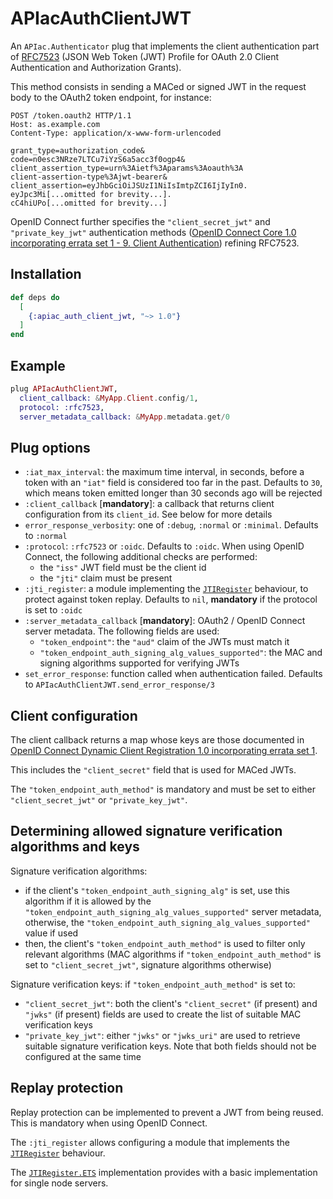 # APIacAuthClientJWT

An `APIac.Authenticator` plug that implements the client authentication part of
[RFC7523](https://tools.ietf.org/html/rfc7523) (JSON Web Token (JWT) Profile for OAuth 2.0
Client Authentication and Authorization Grants).

This method consists in sending a MACed or signed JWT in the request body to the OAuth2 token
endpoint, for instance:

```http
POST /token.oauth2 HTTP/1.1
Host: as.example.com
Content-Type: application/x-www-form-urlencoded

grant_type=authorization_code&
code=n0esc3NRze7LTCu7iYzS6a5acc3f0ogp4&
client_assertion_type=urn%3Aietf%3Aparams%3Aoauth%3A
client-assertion-type%3Ajwt-bearer&
client_assertion=eyJhbGciOiJSUzI1NiIsImtpZCI6IjIyIn0.
eyJpc3Mi[...omitted for brevity...].
cC4hiUPo[...omitted for brevity...]
```

OpenID Connect further specifies the `"client_secret_jwt"` and `"private_key_jwt"`
authentication methods
([OpenID Connect Core 1.0 incorporating errata set 1 - 9. Client Authentication](https://openid.net/specs/openid-connect-core-1_0.html#ClientAuthentication))
refining RFC7523.

## Installation

```elixir
def deps do
  [
    {:apiac_auth_client_jwt, "~> 1.0"}
  ]
end
```

## Example

```elixir
plug APIacAuthClientJWT,
  client_callback: &MyApp.Client.config/1,
  protocol: :rfc7523,
  server_metadata_callback: &MyApp.metadata.get/0
```

## Plug options

- `:iat_max_interval`: the maximum time interval, in seconds, before a token with an `"iat"`
field is considered too far in the past. Defaults to `30`, which means token emitted longer
than 30 seconds ago will be rejected
- `:client_callback` [**mandatory**]: a callback that returns client configuration from its
`client_id`. See below for more details
- `error_response_verbosity`: one of `:debug`, `:normal` or `:minimal`.
Defaults to `:normal`
- `:protocol`: `:rfc7523` or `:oidc`. Defaults to `:oidc`. When using OpenID Connect, the
following additional checks are performed:
  - the `"iss"` JWT field must be the client id
  - the `"jti"` claim must be present
- `:jti_register`: a module implementing the
[`JTIRegister`](https://hexdocs.pm/jti_register/JTIRegister.html) behaviour, to protect
against token replay. Defaults to `nil`, **mandatory** if the protocol is set to `:oidc`
- `:server_metadata_callback` [**mandatory**]: OAuth2 / OpenID Connect server metadata. The
following fields are used:
  - `"token_endpoint"`: the `"aud"` claim of the JWTs must match it
  - `"token_endpoint_auth_signing_alg_values_supported"`: the MAC and signing algorithms
  supported for verifying JWTs
- `set_error_response`: function called when authentication failed. Defaults to
`APIacAuthClientJWT.send_error_response/3`

## Client configuration

The client callback returns a map whose keys are those documented in
[OpenID Connect Dynamic Client Registration 1.0 incorporating errata set 1](https://openid.net/specs/openid-connect-registration-1_0.html#ClientMetadata).

This includes the `"client_secret"` field that is used for MACed JWTs.

The `"token_endpoint_auth_method"` is mandatory and must be set to either `"client_secret_jwt"`
or `"private_key_jwt"`.

## Determining allowed signature verification algorithms and keys

Signature verification algorithms:
- if the client's `"token_endpoint_auth_signing_alg"` is set, use this algorithm if it is
allowed by the `"token_endpoint_auth_signing_alg_values_supported"` server metadata, otherwise,
the `"token_endpoint_auth_signing_alg_values_supported"` value if used
- then, the client's `"token_endpoint_auth_method"` is used to filter only relevant algorithms
(MAC algorithms if `"token_endpoint_auth_method"` is set to `"client_secret_jwt"`, signature
algorithms otherwise)

Signature verification keys: if `"token_endpoint_auth_method"` is set to:
- `"client_secret_jwt"`: both the client's `"client_secret"` (if present) and `"jwks"` (if
present) fields are used to create the list of suitable MAC verification keys
- `"private_key_jwt"`: either `"jwks"` or `"jwks_uri"` are used to retrieve suitable signature
verification keys. Note that both fields should not be configured at the same time

## Replay protection

Replay protection can be implemented to prevent a JWT from being reused. This is mandatory when
using OpenID Connect.

The `:jti_register` allows configuring a module that implements the
[`JTIRegister`](https://hexdocs.pm/jti_register/JTIRegister.html) behaviour.

The [`JTIRegister.ETS`](https://hexdocs.pm/jti_register/JTIRegister.ETS.html) implementation
provides with a basic implementation for single node servers.
